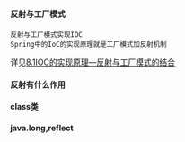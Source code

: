 ####  反射与工厂模式

    反射与工厂模式实现IOC
    Spring中的IoC的实现原理就是工厂模式加反射机制
 详见[8.1IOC的实现原理—反射与工厂模式的结合](8.reflect(反射)/8.1IOC的实现原理—反射与工厂模式的结合.md)
 
####  反射有什么作用
####  class类
####  java.long,reflect
